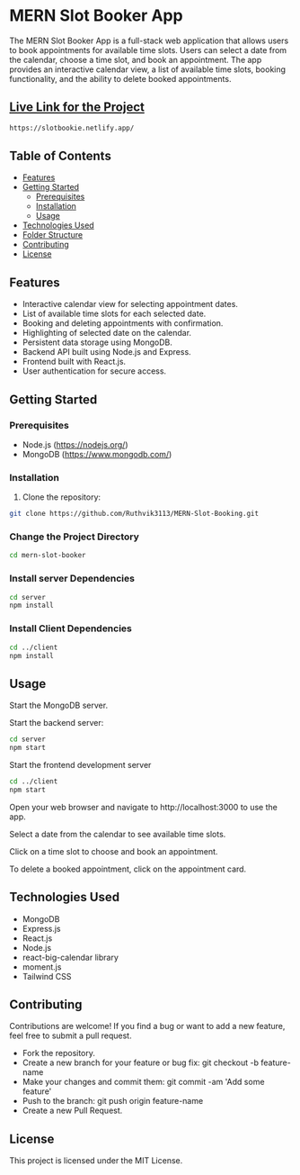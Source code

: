 # MERN Slot Booker App

The MERN Slot Booker App is a full-stack web application that allows users to book appointments for available time slots. Users can select a date from the calendar, choose a time slot, and book an appointment. The app provides an interactive calendar view, a list of available time slots, booking functionality, and the ability to delete booked appointments.

## [Live Link for the Project](https://slotbookie.netlify.app/)
```bash
https://slotbookie.netlify.app/
```

## Table of Contents

- [Features](#features)
- [Getting Started](#getting-started)
  - [Prerequisites](#prerequisites)
  - [Installation](#installation)
  - [Usage](#usage)
- [Technologies Used](#technologies-used)
- [Folder Structure](#folder-structure)
- [Contributing](#contributing)
- [License](#license)

## Features

- Interactive calendar view for selecting appointment dates.
- List of available time slots for each selected date.
- Booking and deleting appointments with confirmation.
- Highlighting of selected date on the calendar.
- Persistent data storage using MongoDB.
- Backend API built using Node.js and Express.
- Frontend built with React.js.
- User authentication for secure access.

## Getting Started

### Prerequisites

- Node.js (https://nodejs.org/)
- MongoDB (https://www.mongodb.com/)

### Installation

1. Clone the repository:

```bash
git clone https://github.com/Ruthvik3113/MERN-Slot-Booking.git
```
### Change the Project Directory

```bash
cd mern-slot-booker
```
### Install server Dependencies
```bash
cd server
npm install
```
### Install Client Dependencies
```bash
cd ../client
npm install
```

## Usage
Start the MongoDB server.

Start the backend server:

```bash
cd server
npm start
```
Start the frontend development server
```bash
cd ../client
npm start
```
Open your web browser and navigate to http://localhost:3000 to use the app.

Select a date from the calendar to see available time slots.

Click on a time slot to choose and book an appointment.

To delete a booked appointment, click on the appointment card.

## Technologies Used
- MongoDB
- Express.js
- React.js
- Node.js
- react-big-calendar library
- moment.js
- Tailwind CSS

## Contributing
Contributions are welcome! If you find a bug or want to add a new feature, feel free to submit a pull request.

- Fork the repository.
- Create a new branch for your feature or bug fix: git checkout -b feature-name
- Make your changes and commit them: git commit -am 'Add some feature'
- Push to the branch: git push origin feature-name
- Create a new Pull Request.
## License
This project is licensed under the MIT License.

